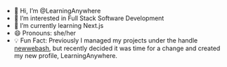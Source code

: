 - 👋 Hi, I’m @LearningAnywhere
- 👀 I’m interested in Full Stack Software Development
- 🌱 I’m currently learning Next.js
- 😄 Pronouns: she/her
- 💡 Fun Fact: Previously I managed my projects under the handle [newwebash](https://github.com/newwebash),
  but recently decided it was time for a change and created my new profile, LearningAnywhere.

<!---
LearningAnywhere/LearningAnywhere is a ✨ special ✨ repository because its `README.md` (this file) appears on your GitHub profile.
You can click the Preview link to take a look at your changes.
--->
